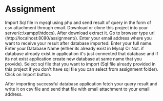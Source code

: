 # Assignment
Import Sql file in mysql using php and send result of query in the form of csv attachment through email.
Download or clone this project into your server(c:\xampp\htdocs).
After download extract it.
Go to browser type url (http://localhost:8080/assignment/).
Enter your email address where you want to receive your result after database imported.
Enter your full name.
Enter your Database Name (either its already exist in Mysql Or Not. if database already exist in application it's just connected that database and if its not exist application create new database at same name that you provide). 
Select sql file that you want to import (Sql file already provided in this project if you don't have sql file you can select from assignment folder).
Click on Import button.

After importing successful database application fetch your query result and write it on csv file and send that file with email attachment to your email address.  
